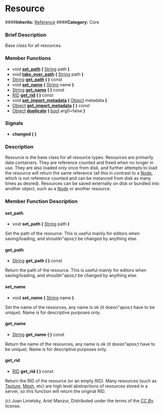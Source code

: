 #  Resource  
####**Inherits:** [Reference](class_reference)
####**Category:** Core

###  Brief Description  
Base class for all resources.

###  Member Functions 
  * void  **[set&#95;path](#set_path)**  **(** [String](class_string) path  **)**
  * void  **[take&#95;over&#95;path](#take_over_path)**  **(** [String](class_string) path  **)**
  * [String](class_string)  **[get&#95;path](#get_path)**  **(** **)** const
  * void  **[set&#95;name](#set_name)**  **(** [String](class_string) name  **)**
  * [String](class_string)  **[get&#95;name](#get_name)**  **(** **)** const
  * [RID](class_rid)  **[get&#95;rid](#get_rid)**  **(** **)** const
  * void  **[set&#95;import&#95;metadata](#set_import_metadata)**  **(** [Object](class_object) metadata  **)**
  * [Object](class_object)  **[get&#95;import&#95;metadata](#get_import_metadata)**  **(** **)** const
  * [Object](class_object)  **[duplicate](#duplicate)**  **(** [bool](class_bool) arg0=false  **)**

###  Signals  
  *  **changed**  **(** **)**

###  Description  
Resource is the base class for all resource types. Resources are primarily data containers. They are reference counted and freed when no longer in use. They are also loaded only once from disk, and further attempts to load the resource will return the same reference (all this in contrast to a [Node](class_node), which is not reference counted and can be instanced from disk as many times as desred). Resources can be saved externally on disk or bundled into another object, such as a [Node](class_node) or another resource.

###  Member Function Description  

#### <a name="set_path">set_path</a>
  * void  **set&#95;path**  **(** [String](class_string) path  **)**

Set the path of the resource. This is useful mainly for editors when saving/loading, and shouldn"apos;t be changed by anything else.

#### <a name="get_path">get_path</a>
  * [String](class_string)  **get&#95;path**  **(** **)** const

Return the path of the resource. This is useful mainly for editors when saving/loading, and shouldn"apos;t be changed by anything else.

#### <a name="set_name">set_name</a>
  * void  **set&#95;name**  **(** [String](class_string) name  **)**

Set the name of the resources, any name is ok (it doesn"apos;t have to be unique). Name is for descriptive purposes only.

#### <a name="get_name">get_name</a>
  * [String](class_string)  **get&#95;name**  **(** **)** const

Return the name of the resources, any name is ok (it doesn"apos;t have to be unique). Name is for descriptive purposes only.

#### <a name="get_rid">get_rid</a>
  * [RID](class_rid)  **get&#95;rid**  **(** **)** const

Return the RID of the resource (or an empty RID). Many resources (such as [Texture](class_texture), [Mesh](class_mesh), etc) are high level abstractions of resources stored in a server, so this function will return the original RID.


(c) Juan Linietsky, Ariel Manzur, Distributed under the terms of the [CC By](https://creativecommons.org/licenses/by/3.0/legalcode) license.
